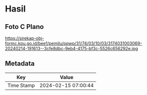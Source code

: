 # Hasil

## Foto C Plano

https://sirekap-obj-formc.kpu.go.id/bee1/pemilu/ppwp/31/74/03/10/03/3174031003069-20240214-191613--3cfe8dbc-9eb4-4175-bf3c-5526c656292e.jpg


## Metadata

| Key        | Value               |
| ---------- | ------------------- |
| Time Stamp | 2024-02-15 07:00:44 |



